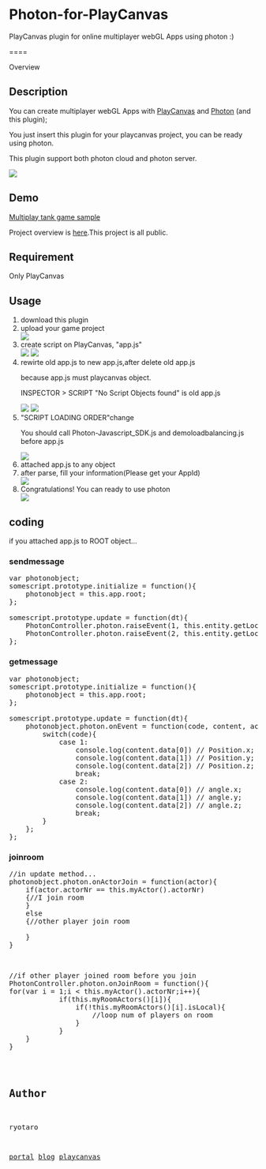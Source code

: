 # Photon-for-PlayCanvas
PlayCanvas plugin for online multiplayer webGL Apps using photon :)

====

Overview

## Description
You can create multiplayer webGL Apps with [PlayCanvas](https://playcanvas.com) and [Photon](https://www.photonengine.com/en/Photon) (and this plugin);

You just insert this plugin for your playcanvas project, you can be ready using photon.

This plugin support both photon cloud and photon server.

<img src="http://i.imgur.com/wEfLBe7.png" />

## Demo
[Multiplay tank game sample](http://playcanvas.utautattaro.com/photon/)

Project overview is [here](https://playcanvas.com/project/433966/overview/photonstarterkit).This project is all public.

## Requirement
Only PlayCanvas

## Usage
<ol>
<li>download this plugin</li>
<li>upload your game project</li>

<img src="http://i.imgur.com/UGxJnFj.png" />

<li>create script on PlayCanvas, "app.js"</li>

<img src="http://i.imgur.com/OtbPOLh.png" />
<img src="http://i.imgur.com/n0SdsAG.png" />

<li>rewirte old app.js to new app.js,after delete old app.js</li>

because app.js must playcanvas object.

INSPECTOR > SCRIPT "No Script Objects found" is old app.js

<img src="http://i.imgur.com/O3qu87n.png" />
<img src="http://i.imgur.com/jcESITK.png" />

<li>"SCRIPT LOADING ORDER"change</li>

You should call Photon-Javascript_SDK.js and demoloadbalancing.js before app.js

<img src="http://i.imgur.com/vE9mP7d.png" />

<li>attached app.js to any object</li>

<li>after parse, fill your information(Please get your AppId)</li>

<img src="http://i.imgur.com/dWDxTiT.png" />

<li>Congratulations! You can ready to use photon</li>

<img src="http://i.imgur.com/aSYMNoG.png" />

</ol>

## coding
if you attached app.js to ROOT object...
### sendmessage
<pre>
var photonobject;
somescript.prototype.initialize = function(){
    photonobject = this.app.root;
};

somescript.prototype.update = function(dt){
    PhotonController.photon.raiseEvent(1, this.entity.getLocalPosition()); // send position data on Eventcode 1
    PhotonController.photon.raiseEvent(2, this.entity.getLocalEulerAngles());// send angle data on Eventcode 2
};
</pre>

### getmessage
<pre>
var photonobject;
somescript.prototype.initialize = function(){
    photonobject = this.app.root;
};

somescript.prototype.update = function(dt){
    photonobject.photon.onEvent = function(code, content, actorNr){
        switch(code){
            case 1: 
                console.log(content.data[0]) // Position.x;
                console.log(content.data[1]) // Position.y;
                console.log(content.data[2]) // Position.z;
                break;
            case 2:
                console.log(content.data[0]) // angle.x;
                console.log(content.data[1]) // angle.y;
                console.log(content.data[2]) // angle.z;
                break;
        }
    };
};
</pre>

### joinroom
<pre>
//in update method...
photonobject.photon.onActorJoin = function(actor){
    if(actor.actorNr == this.myActor().actorNr)
    {//I join room
    }
    else
    {//other player join room

    }
}


<pre>
//if other player joined room before you join 
PhotonController.photon.onJoinRoom = function(){
for(var i = 1;i < this.myActor().actorNr;i++){
            if(this.myRoomActors()[i]){
                if(!this.myRoomActors()[i].isLocal){
                    //loop num of players on room
                }
            }
    }
}
</pre>

## Author

ryotaro

[portal](http://utautattaro.com)
[blog](http://blog.utautattaro.com)
[playcanvas](https://playcanvas.com/ryotaro)
